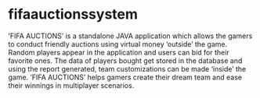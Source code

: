# fifaauctionssystem
’FIFA AUCTIONS’ is a standalone JAVA application which allows the gamers to conduct friendly auctions using virtual money ‘outside’ the game. Random players appear in the application and users can bid for their favorite ones. The data of players bought get stored in the database and using the report generated, team customizations can be made ‘inside’ the game. ’FIFA AUCTIONS’ helps gamers create their dream team and ease their winnings in multiplayer scenarios.
